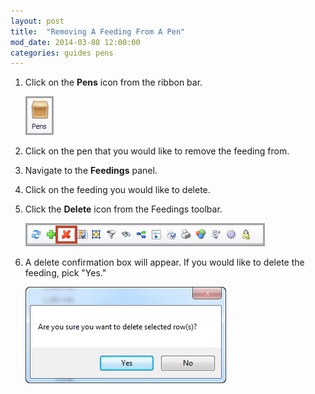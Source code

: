 ```yaml
---
layout: post
title:  "Removing A Feeding From A Pen"
mod_date: 2014-03-08 12:00:00
categories: guides pens
---
```


1.  Click on the **Pens** icon from the ribbon bar.

    ![](/assets/images/image172.png)

2.  Click on the pen that you would like to remove the feeding from.

3.  Navigate to the **Feedings** panel.

4.  Click on the feeding you would like to delete.

5.  Click the **Delete** icon from the Feedings toolbar.

    ![](/assets/images/image189.png)

6.  A delete confirmation box will appear. If you would like to delete the feeding, pick "Yes."

    ![](/assets/images/image190.png)

